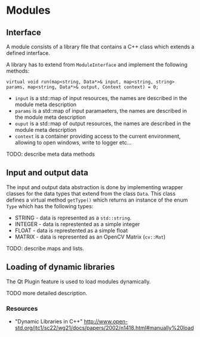 Modules
=======

## Interface

A module consists of a library file that contains a C++ class which extends a defined interface.

A library has to extend from `ModuleInterface` and implement the following methods:

	virtual void run(map<string, Data*>& input, map<string, string> params, map<string, Data*>& output, Context context) = 0;

- `input` is a std::map of input resources, the names are described in the module meta description
- `params` is a std::map of input paramaeters, the names are described in the module meta description
- `ouput` is a std::map of output resources, the names are described in the module meta description
- `context` is a container providing access to the current environment, allowing to open windows, write to logger etc...

TODO: describe meta data methods

## Input and output data

The input and output data abstraction is done by implementing wrapper classes for the data types that extend from the class `Data`.
This class defines a virtual method `getType()` which returns an instance of the enum `Type` which has the following types:

- STRING - data is represented as a `std::string`.
- INTEGER - data is represtented as a simple integer
- FLOAT - data is represtented as a simple float
- MATRIX - data is represented as an OpenCV Matrix (`cv::Mat`)

TODO: describe maps and lists.

Loading of dynamic libraries
----------------------------

The Qt Plugin feature is used to load modules dynamically.

TODO more detailed description.

### Resources

- "Dynamic Libraries in C++" <http://www.open-std.org/jtc1/sc22/wg21/docs/papers/2002/n1418.html#manually%20load>
